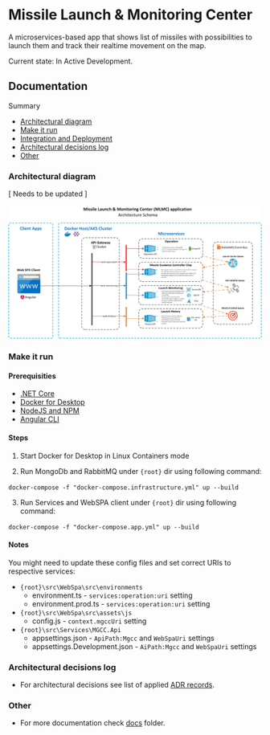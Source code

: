 # Missile Launch & Monitoring Center

A microservices-based app that shows list of missiles with possibilities to launch them and track their realtime movement on the map.

Current state: In Active Development.

## Documentation
Summary
- [Architectural diagram](https://github.com/kakarotto67/mlmc/blob/master/README.md#architectural-diagram)
- [Make it run](https://github.com/kakarotto67/mlmc/blob/master/README.md#make-it-run)
- [Integration and Deployment](https://github.com/kakarotto67/mlmc/blob/master/docs/integration-and-deployment-setup.md)
- [Architectural decisions log](https://github.com/kakarotto67/mlmc/blob/master/README.md#architectural-decisions-log)
- [Other](https://github.com/kakarotto67/mlmc/blob/master/README.md#other)

### Architectural diagram
[ Needs to be updated ]


![Architectural reference diagram](https://github.com/kakarotto67/mlmc/blob/master/MLMC_Design_1.0.png)


### Make it run
#### Prerequisities
- [.NET Core](https://dotnet.microsoft.com/download)
- [Docker for Desktop](https://www.docker.com/products/docker-desktop)
- [NodeJS and NPM](https://www.npmjs.com/get-npm)
- [Angular CLI](https://angular.io/cli)

#### Steps

1. Start Docker for Desktop in Linux Containers mode

2. Run MongoDb and RabbitMQ under `{root}` dir using following command:

`docker-compose -f "docker-compose.infrastructure.yml" up --build`

3. Run Services and WebSPA client under `{root}` dir using following command:

`docker-compose -f "docker-compose.app.yml" up --build`

#### Notes
You might need to update these config files and set correct URIs to respective services:
- `{root}\src\WebSpa\src\environments`
  - environment.ts - `services:operation:uri` setting
  - environment.prod.ts - `services:operation:uri` setting
- `{root}\src\WebSpa\src\assets\js`
  - config.js - `context.mgccUri` setting
- `{root}\src\Services\MGCC.Api`
  - appsettings.json - `ApiPath:Mgcc` and `WebSpaUri` settings
  - appsettings.Development.json - `AiPath:Mgcc` and `WebSpaUri` settings

### Architectural decisions log
- For architectural decisions see list of applied [ADR records](https://github.com/kakarotto67/mlmc/blob/master/docs/adr/index.md).

### Other
- For more documentation check [docs](https://github.com/kakarotto67/mlmc/blob/master/docs) folder.
